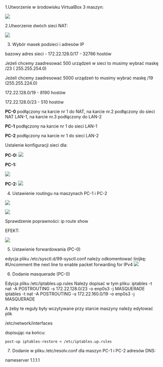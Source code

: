 1.Utworzenie w środowisku VirtualBox 3 maszyn:

![](1.png)

2.Utworzenie dwóch sieci NAT:

![](2.png)

3. Wybór masek podsieci i adresów IP

bazowy adres sieci - 172.22.128.0/17 - 32766 hostów

Jeżeli chcemy zaadresować 500 urządzeń w sieci to musimy wybrać maskę /23 ( 255.255.254.0)

Jeżeli chcemy zaadresować 5000 urządzeń to musimy wybrać maskę /19 (255.255.224.0)



172.22.128.0/19 - 8190 hostów

172.22.128.0/23 - 510 hostów

**PC-0** podłączony na karcie nr 1 do NAT, na karcie nr.2 podłączony do sieci NAT LAN-1, na karcie nr.3 podłączony do LAN-2

**PC-1** podłączony na karcie nr 1 do sieci LAN-1

**PC-2** podłączony na karcie nr 1 do sieci LAN-2

Ustalenie konfiguracji sieci dla:

**PC-0:**
![](3.png)

**PC-1:**

![](4.png)

**PC-2:**
![](5.png)



4. Ustawienie routingu na maszynach PC-1 i PC-2

![](6.png)

![](7.png)

Sprawdzenie poprawności: 
ip route show

EFEKT:

![](8.png)

5. Ustawienie forwardowania (PC-0)

  edycja pliku /etc/sysctl.d/99-sysctl.conf
    należy odkomentować linijkę:
    #Uncomment the next line to enable packet forwarding for IPv4
      ![](10.png)
      
6. Dodanie masquerade (PC-0)

Edycja pliku /etc/iptables.up.rules
  Należy dopisać w tym pliku:
  iptables -t nat -A POSTROUTING -s 172.22.128.0/23 -o enp0s3 -j MASQUERADE
  iptables -t nat -A POSTROUTING -s 172.22.160.0/19 -o enp0s3 -j MASQUERADE
  
  A żeby te reguły były wczytywane przy starcie maszyny należy edytować plik 
  
  /etc/network/interfaces 
  
  dopisując na końcu: 
    
    post-up iptables-restore < /etc/iptables.up.rules

7. Dodanie w pliku /etc/resolv.conf dla maszyn PC-1 i PC-2 adresów DNS:

  nameserver 1.1.1.1







